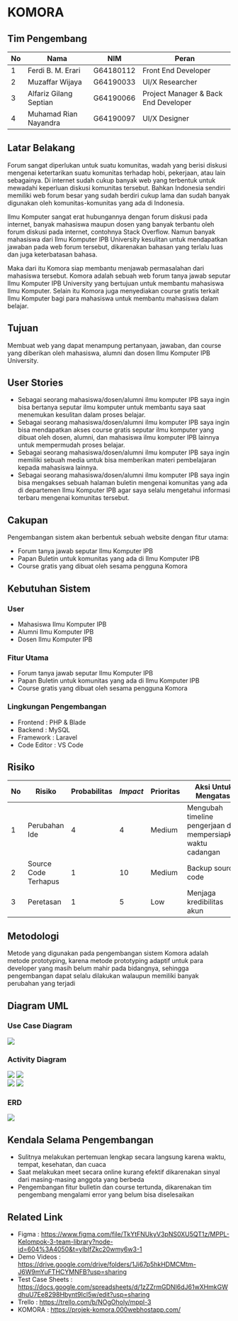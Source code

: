 # KOMORA

## Tim Pengembang
| No | Nama | NIM | Peran |
|----|-----|------|-------|
| 1 | Ferdi B. M. Erari | G64180112 | Front End Developer |
| 2 | Muzaffar Wijaya | G64190033 | UI/X Researcher |
| 3 | Alfariz Gilang Septian | G64190066 | Project Manager & Back End Developer |
| 4 | Muhamad Rian Nayandra | G64190097 |  UI/X Designer |

## Latar Belakang
Forum sangat diperlukan untuk suatu komunitas, wadah yang berisi diskusi mengenai ketertarikan suatu komunitas terhadap hobi, pekerjaan, atau lain sebagainya. Di internet sudah cukup banyak web yang terbentuk untuk mewadahi keperluan diskusi komunitas tersebut. Bahkan Indonesia sendiri memiliki web forum besar yang sudah berdiri cukup lama dan sudah banyak digunakan oleh komunitas-komunitas yang ada di Indonesia.  
  
Ilmu Komputer sangat erat hubungannya dengan forum diskusi pada internet, banyak mahasiswa maupun dosen yang banyak terbantu oleh forum diskusi pada internet, contohnya Stack Overflow. Namun banyak mahasiswa dari Ilmu Komputer IPB University kesulitan untuk mendapatkan jawaban pada web forum tersebut, dikarenakan bahasan yang terlalu luas dan juga keterbatasan bahasa.  
  
Maka dari itu Komora siap membantu menjawab permasalahan dari mahasiswa tersebut. Komora adalah sebuah web forum tanya jawab seputar Ilmu Komputer IPB University yang bertujuan untuk membantu mahasiswa Ilmu Komputer. Selain itu Komora juga menyediakan course gratis terkait Ilmu Komputer bagi para mahasiswa untuk membantu mahasiswa dalam belajar.

## Tujuan
Membuat web yang dapat menampung pertanyaan, jawaban, dan course yang diberikan oleh mahasiswa, alumni dan dosen Ilmu Komputer IPB University.

## User Stories
- Sebagai seorang mahasiswa/dosen/alumni ilmu komputer IPB saya ingin bisa bertanya seputar ilmu komputer untuk membantu saya saat menemukan kesulitan dalam proses belajar.
- Sebagai seorang mahasiswa/dosen/alumni ilmu komputer IPB saya ingin bisa mendapatkan akses course gratis seputar ilmu komputer yang dibuat oleh dosen, alumni, dan mahasiswa ilmu komputer IPB lainnya untuk mempermudah proses belajar.
- Sebagai seorang mahasiswa/dosen/alumni ilmu komputer IPB saya ingin memiliki sebuah media untuk bisa memberikan materi pembelajaran kepada mahasiswa lainnya.
- Sebagai seorang mahasiswa/dosen/alumni ilmu komputer IPB saya ingin bisa mengakses sebuah halaman buletin mengenai komunitas yang ada di departemen Ilmu Komputer IPB agar saya selalu mengetahui informasi terbaru mengenai komunitas tersebut.

## Cakupan
Pengembangan sistem akan berbentuk sebuah website dengan fitur utama:
* Forum tanya jawab seputar Ilmu Komputer IPB
* Papan Buletin untuk komunitas yang ada di Ilmu Komputer IPB
* Course gratis yang dibuat oleh sesama pengguna Komora

## Kebutuhan Sistem
### User
- Mahasiswa Ilmu Komputer IPB
- Alumni Ilmu Komputer IPB
- Dosen Ilmu Komputer IPB

### Fitur Utama
* Forum tanya jawab seputar Ilmu Komputer IPB
* Papan Buletin untuk komunitas yang ada di Ilmu Komputer IPB
* Course gratis yang dibuat oleh sesama pengguna Komora

### Lingkungan Pengembangan
- Frontend : PHP & Blade
- Backend : MySQL
- Framework : Laravel
- Code Editor : VS Code


## Risiko
| No | Risiko | Probabilitas | *Impact* | Prioritas | Aksi Untuk Mengatasi |
|----|-----|------|-------|--------|---------|
| 1 | Perubahan Ide | 4 | 4 | Medium | Mengubah timeline pengerjaan dan mempersiapkan waktu cadangan |
| 2 | Source Code Terhapus | 1 | 10 | Medium | Backup source code |
| 3 |  Peretasan | 1 | 5 | Low | Menjaga kredibilitas akun |

## Metodologi
Metode yang digunakan pada pengembangan sistem Komora adalah metode prototyping, karena metode prototyping adaptif untuk para developer yang masih belum mahir pada bidangnya, sehingga pengembangan dapat selalu dilakukan walaupun memiliki banyak perubahan yang terjadi	

## Diagram UML
### Use Case Diagram
![](diagram/Copy%20of%20useCase_Komora.drawio%20(2).png)
### Activity Diagram
![](diagram/Activity%20Diagram%20Komora_Tambah%20Pertanyaan.drawio.png)
![](diagram/Activity%20Diagram%20Komora_Tambah%20Komen.drawio.png)<br/>
![](diagram/Activity%20Diagram%20Komora_Tambah%20Bulletin.drawio.png)
![](diagram/Activity%20Diagram%20Komora_Tambah%20Course.drawio.png)
### ERD
![](diagram/erd.jpeg)

## Kendala Selama Pengembangan
- Sulitnya melakukan pertemuan lengkap secara langsung karena waktu, tempat, kesehatan, dan cuaca
- Saat melakukan meet secara online kurang efektif dikarenakan sinyal dari masing-masing anggota yang berbeda
- Pengembangan fitur bulletin dan course tertunda, dikarenakan tim pengembang mengalami error yang belum bisa diselesaikan


## Related Link
- Figma : https://www.figma.com/file/TkYtFNUkyV3pNS0XU5QT1z/MPPL-Kelompok-3-team-library?node-id=604%3A4050&t=yIbIfZkc20wmy6w3-1
- Demo Videos : https://drive.google.com/drive/folders/1Ji67p5hkHDMCMtm-J6W9mYuFTHCYMNFB?usp=sharing
- Test Case Sheets : https://docs.google.com/spreadsheets/d/1zZZrmGDNI6dJ61wXHmkGWdhuU7Ee8298Hbynt9Icl5w/edit?usp=sharing
- Trello : https://trello.com/b/NOgOholy/mppl-3
- KOMORA : https://projek-komora.000webhostapp.com/
